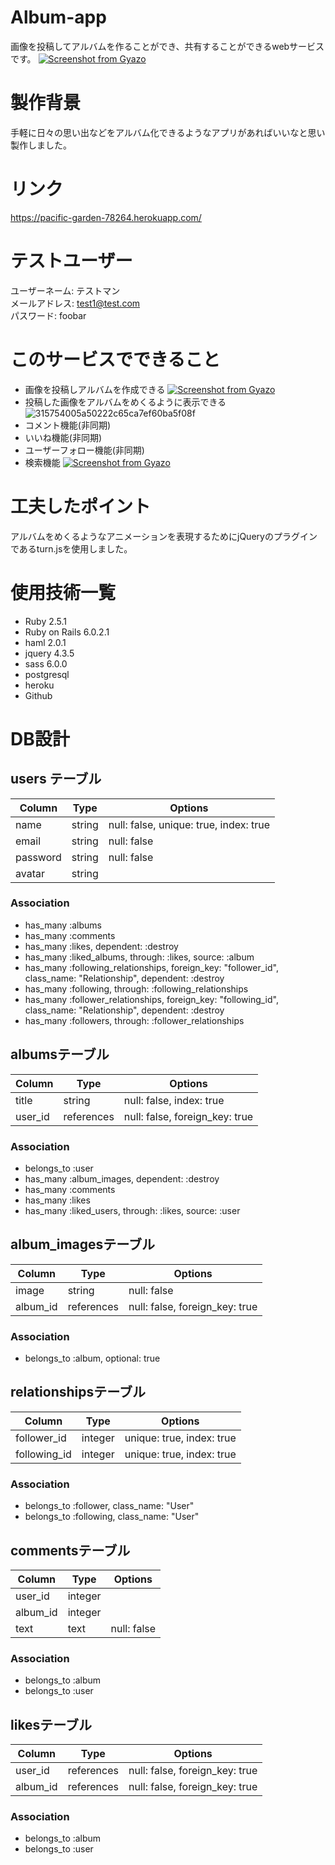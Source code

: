 # Album-app
画像を投稿してアルバムを作ることができ、共有することができるwebサービスです。
[![Screenshot from Gyazo](https://gyazo.com/b5ca85cb86fcdcf2d3fb0d1d8bf35df3/raw)](https://gyazo.com/b5ca85cb86fcdcf2d3fb0d1d8bf35df3)
# 製作背景
  手軽に日々の思い出などをアルバム化できるようなアプリがあればいいなと思い製作しました。
# リンク
https://pacific-garden-78264.herokuapp.com/

# テストユーザー
ユーザーネーム: テストマン  
メールアドレス: test1@test.com  
パスワード: foobar  
# このサービスでできること
  * 画像を投稿しアルバムを作成できる 
  [![Screenshot from Gyazo](https://gyazo.com/610f4b7a487f715222a4a05836e6b6d2/raw)](https://gyazo.com/610f4b7a487f715222a4a05836e6b6d2)  
  * 投稿した画像をアルバムをめくるように表示できる  
  ![315754005a50222c65ca7ef60ba5f08f](https://user-images.githubusercontent.com/57151814/79974396-3d9f3a80-84d4-11ea-9afc-e99eb2b11562.gif)
  * コメント機能(非同期)
  * いいね機能(非同期)
  * ユーザーフォロー機能(非同期)
  * 検索機能
  [![Screenshot from Gyazo](https://gyazo.com/ec50c4798cf4dc18522b9debeed60f7b/raw)](https://gyazo.com/ec50c4798cf4dc18522b9debeed60f7b)
# 工夫したポイント
アルバムをめくるようなアニメーションを表現するためにjQueryのプラグインであるturn.jsを使用しました。
# 使用技術一覧
  * Ruby 2.5.1
  * Ruby on Rails 6.0.2.1
  * haml 2.0.1
  * jquery 4.3.5
  * sass 6.0.0
  * postgresql
  * heroku
  * Github
# DB設計
## users テーブル
|Column|Type|Options|
|------|----|-------|
|name|string|null: false, unique: true, index: true|
|email|string|null: false|
|password|string|null: false|
|avatar|string||

### Association
- has_many :albums
- has_many :comments
- has_many :likes, dependent: :destroy
- has_many :liked_albums, through: :likes, source: :album
- has_many :following_relationships, foreign_key: "follower_id", class_name: "Relationship", dependent: :destroy
- has_many :following, through: :following_relationships
- has_many :follower_relationships, foreign_key: "following_id", class_name: "Relationship", dependent: :destroy
- has_many :followers, through: :follower_relationships

## albumsテーブル
|Column|Type|Options|
|------|----|-------|
|title|string|null: false,  index: true|
|user_id|references|null: false, foreign_key: true|

### Association
- belongs_to :user
- has_many :album_images, dependent: :destroy
- has_many :comments
- has_many :likes
- has_many :liked_users, through: :likes, source: :user

## album_imagesテーブル
|Column|Type|Options|
|------|----|-------|
|image|string|null: false|
|album_id|references|null: false, foreign_key: true|

### Association
- belongs_to :album, optional: true

## relationshipsテーブル
|Column|Type|Options|
|------|----|-------|
|follower_id|integer|unique: true, index: true|
|following_id|integer|unique: true, index: true|

### Association
- belongs_to :follower, class_name: "User"
- belongs_to :following, class_name: "User"

## commentsテーブル
|Column|Type|Options|
|------|----|-------|
|user_id|integer||
|album_id|integer||
|text|text|null: false|

### Association
- belongs_to :album
- belongs_to :user

## likesテーブル
|Column|Type|Options|
|------|----|-------|
|user_id|references|null: false, foreign_key: true||
|album_id|references|null: false, foreign_key: true||

### Association
- belongs_to :album
- belongs_to :user




